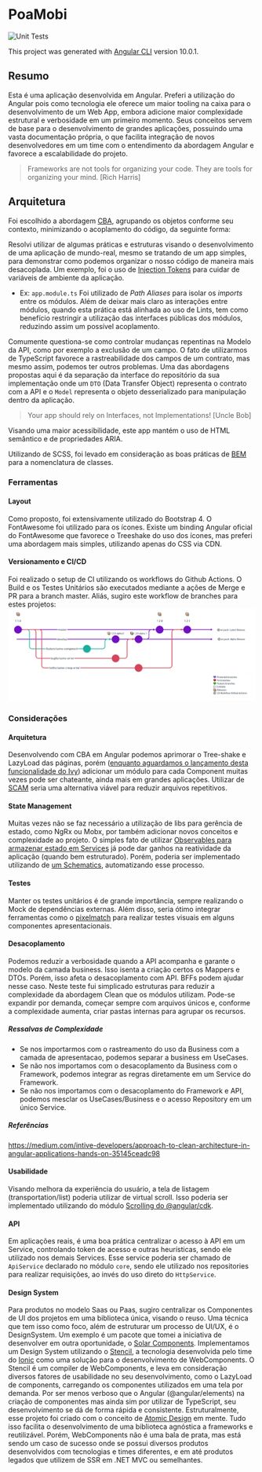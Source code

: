 # PoaMobi
![Unit Tests](https://github.com/menosprezzi/poa-mobi/workflows/Unit%20Tests/badge.svg?branch=master)

This project was generated with [Angular CLI](https://github.com/angular/angular-cli) version 10.0.1.

## Resumo
Esta é uma aplicação desenvolvida em Angular.
Preferi a utilização do Angular pois como tecnologia ele oferece
um maior tooling na caixa para o desenvolvimento de um Web App, embora adicione
maior complexidade estrutural e verbosidade em um primeiro momento. Seus conceitos servem de base para
o desenvolvimento de grandes aplicações, possuindo uma vasta documentação própria, o que facilita
integração de novos desenvolvedores em um time com o entendimento da abordagem Angular e favorece a escalabilidade do projeto.

> Frameworks are not tools for organizing your code. They are tools for organizing your mind. [Rich Harris]

## Arquitetura

Foi escolhido a abordagem [CBA](https://medium.com/omarelgabrys-blog/component-based-architecture-3c3c23c7e348),
agrupando os objetos conforme seu contexto, minimizando o acoplamento do código, da seguinte forma:

Resolvi utilizar de algumas práticas e estruturas visando o desenvolvimento de uma aplicação de mundo-real, mesmo se tratando de um app simples,
para demonstrar como podemos organizar o nosso código de maneira mais desacoplada.
Um exemplo, foi o uso de [Injection Tokens](https://angular.io/api/core/InjectionToken) para cuidar de variáveis de ambiente da aplicação.
* Ex: `app.module.ts`
Foi utilizado de _Path Aliases_ para isolar os _imports_ entre os módulos. Além de deixar mais claro as interações entre módulos, 
quando esta prática está alinhada ao uso de Lints, tem como benefício restringir a utilização das interfaces públicas dos módulos, reduzindo assim um possível acoplamento.

Comumente questiona-se como controlar mudanças repentinas na Modelo da API, como por exemplo a exclusão de um campo. O fato de utilizarmos de TypeScript favorece a rastreabilidade dos campos de um contrato,
mas mesmo assim, podemos ter outros problemas. Uma das abordagens propostas aqui é da separação da interface do repositório da sua implementação
onde um `DTO` (Data Transfer Object) representa o contrato com a API e o `Model` representa o objeto desserializado para manipulação dentro da aplicação.
> Your app should rely on Interfaces, not Implementations! [Uncle Bob]

Visando uma maior acessibilidade, este app mantém o uso de HTML semântico e de propriedades ARIA.

Utilizando de SCSS, foi levado em consideração as boas práticas de [BEM](http://getbem.com/naming/) para a nomenclatura de classes.

### Ferramentas
#### Layout
Como proposto, foi extensivamente utilizado do Bootstrap 4.
O FontAwesome foi utilizado para os ícones. Existe um binding Angular oficial do FontAwesome que favorece o Treeshake do uso dos ícones, mas preferi uma abordagem mais simples, utilizando apenas do CSS via CDN.

#### Versionamento e CI/CD
Foi realizado o setup de CI utilizando os workflows do Github Actions. O Build e os Testes Unitários são executados mediante a ações de Merge e PR para a branch master. Aliás, sugiro este workflow de branches para estes projetos:
![Versionamento](https://github.com/menosprezzi/dragons/blob/master/.github/wiki/res/images/git-flow-chart.png)

### Considerações
#### Arquitetura
Desenvolvendo com CBA em Angular podemos aprimorar o Tree-shake e LazyLoad das páginas, porém ([enquanto aguardamos o lançamento desta funcionalidade do Ivy](https://blog.angularindepth.com/angular-revisited-tree-shakable-components-and-optional-ngmodules-329a4629276d))
adicionar um módulo para cada Component muitas vezes pode ser chateante, ainda mais em grandes aplicações. Utilizar de [SCAM](https://medium.com/wishtack/your-angular-module-is-a-scam-b4136ca3917b) seria uma alternativa viável para reduzir arquivos repetitivos.

#### State Management
Muitas vezes não se faz necessário a utilização de libs para gerência de estado, como NgRx ou Mobx, por também adicionar novos conceitos e complexidade ao projeto.
O simples fato de utilizar [Observables para armazenar estado em Services](https://coryrylan.com/blog/angular-observable-data-services) já pode dar ganhos na reatividade da aplicação (quando bem estruturado).
Porém, poderia ser implementado utilizando de [um Schematics](https://github.com/angular-extensions/model), automatizando esse processo.

#### Testes
Manter os testes unitários é de grande importância, sempre realizando o Mock de dependências externas.
Além disso, seria ótimo integrar ferramentas como o [pixelmatch](https://github.com/mapbox/pixelmatch) para realizar testes visuais em alguns componentes apresentacionais.

#### Desacoplamento
Podemos reduzir a verbosidade quando a API acompanha e garante o modelo da camada business. Isso isenta a criação certos os Mappers e DTOs. Porém, isso afeta o desacoplamento com API. BFFs podem ajudar nesse caso.
Neste teste fui simplicado estruturas para reduzir a complexidade da abordagem Clean que os módulos utilizam.
Pode-se expandir por demanda, começar sempre com arquivos únicos e, conforme a complexidade aumenta, criar pastas internas para agrupar os recursos.

##### Ressalvas de Complexidade
- Se nos importarmos com o rastreamento do uso da Business com a camada de apresentacao, podemos separar a business em UseCases.
- Se não nos importamos com o desacoplamento da Business com o Framework, podemos integrar as regras diretamente em um Service do Framework.
- Se não nos importamos com o desacoplamento do Framework e API, podemos mesclar os UseCases/Business e o acesso Repository em um único Service.

##### Referências
https://medium.com/intive-developers/approach-to-clean-architecture-in-angular-applications-hands-on-35145ceadc98

#### Usabilidade
Visando melhora da experiência do usuário, a tela de listagem (transportation/list) poderia utilizar de virtual scroll. Isso poderia ser implementado utilizando do módulo [Scrolling do @angular/cdk](https://material.angular.io/cdk/scrolling/overview).

#### API
Em aplicações reais, é uma boa prática centralizar o acesso à API em um Service, controlando token de acesso e outras heurísticas, sendo ele utilizado nos demais Services.
Esse service poderia ser chamado de `ApiService` declarado no módulo `core`, sendo ele utilizado nos repositories para realizar requisições, ao invés do uso direto do `HttpService`.

#### Design System
Para produtos no modelo Saas ou Paas, sugiro centralizar os Componentes de UI dos projetos em uma biblioteca única, visando o reuso. Uma técnica que tem isso como foco, além de estruturar um processo de UI/UX, é o DesignSystem.
Um exemplo é um pacote que tomei a iniciativa de desenvolver em outra oportunidade, o [Solar Components](https://github.com/accera-tech/solar-components). Implementamos um Design System utilizando o [Stencil](https://stenciljs.com/), a tecnologia desenvolvida pelo time do [Ionic](https://ionicframework.com/) como uma solução para o desenvolvimento de WebComponents.
O Stencil é um compiler de WebComponents, e leva em consideração diversos fatores de usabilidade no seu desenvolvimento, como o LazyLoad de components, carregando os componentes utilizados em uma tela por demanda.
Por ser menos verboso que o Angular (@angular/elements) na criação de componentes mas ainda sim por utilizar de TypeScript, seu desenvolvimento se dá de forma rápida e consistente.
Estruturalmente, esse projeto foi criado com o conceito de [Atomic Design](http://atomicdesign.bradfrost.com/) em mente. Tudo isso facilita o desenvolvimento de uma biblioteca agnóstica a frameworks e reutilizável.
Porém, WebComponents não é uma bala de prata, mas está sendo um caso de sucesso onde se possui diversos produtos desenvolvidos com tecnologias e times diferentes, e em até produtos legados que utilizem de SSR em .NET MVC ou semelhantes.
